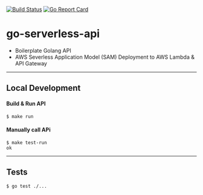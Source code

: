 [![Build Status](https://travis-ci.org/techjacker/go-serverless-api.svg?branch=master)](https://travis-ci.org/techjacker/go-serverless-api)
[![Go Report Card](https://goreportcard.com/badge/github.com/techjacker/go-serverless-api)](https://goreportcard.com/report/github.com/techjacker/go-serverless-api)

# go-serverless-api
- Boilerplate Golang API
- AWS Severless Application Model (SAM) Deployment to AWS Lambda & API Gateway

-----------------------------------------------------------
## Local Development
#### Build & Run API
```shell
$ make run
```

#### Manually call APi
```shell
$ make test-run
ok
```

-----------------------------------------------------------
## Tests
```
$ go test ./...
```
